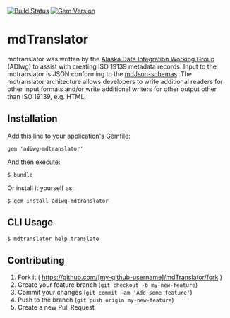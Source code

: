 [![Build Status](https://travis-ci.org/adiwg/mdTranslator.svg?branch=master)](https://travis-ci.org/adiwg/mdTranslator)
[![Gem Version](https://badge.fury.io/rb/adiwg-mdtranslator.svg)](http://badge.fury.io/rb/adiwg-mdtranslator)

# mdTranslator

mdtranslator was written by the [Alaska Data Integration Working Group](http://www.adiwg.org) (ADIwg) to assist with creating ISO 19139 metadata records.  Input to the mdtranslator is JSON conforming to the [mdJson-schemas](https://github.com/adiwg/mdJson-schemas).  The mdtranslator architecture allows developers to write additional readers for other input formats and/or write additional writers for other output other than ISO 19139, e.g. HTML.

## Installation

Add this line to your application's Gemfile:

    gem 'adiwg-mdtranslator'

And then execute:

    $ bundle

Or install it yourself as:

    $ gem install adiwg-mdtranslator

## CLI Usage

    $ mdtranslator help translate

## Contributing

1. Fork it ( https://github.com/[my-github-username]/mdTranslator/fork )
2. Create your feature branch (`git checkout -b my-new-feature`)
3. Commit your changes (`git commit -am 'Add some feature'`)
4. Push to the branch (`git push origin my-new-feature`)
5. Create a new Pull Request
